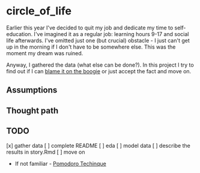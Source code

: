 # circle_of_life 

Earlier this year I've decided to quit my job and dedicate my time to self-education. I've imagined it as a regular job: learning hours 9-17 and social life afterwards. I've omitted just one (but crucial) obstacle - I just can't get up in the morning if I don't have to be somewhere else. This was the moment my dream was ruined.

Anyway, I gathered the data (what else can be done?). In this project I try to find out if I can [blame it on the boogie](https://www.youtube.com/watch?v=nqxVMLVe62U) or just accept the fact and move on.

## Assumptions


## Thought path


## TODO
[x] gather data
[ ] complete README
[ ] eda
[ ] model data
[ ] describe the results in story.Rmd
[ ] move on


* If not familiar - [Pomodoro Techinque](https://en.wikipedia.org/wiki/Pomodoro_Technique)  

